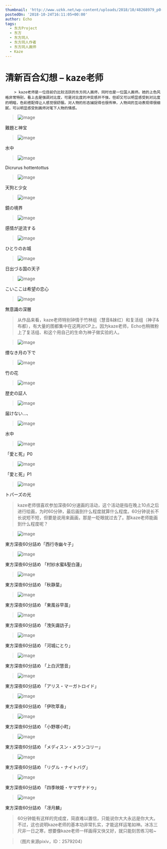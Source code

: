 ```yaml
---
thumbnail: 'http://www.uzkk.net/wp-content/uploads/2018/10/48268979_p0-825x510.jpg'
postedOn: '2018-10-24T16:11:05+00:00'
author: Echo
tags:
  - 东方Project
  - 东方
  - 东方同人
  - 东方同人作者
  - 东方同人画师
  - Kaze
---
```


# 清新百合幻想 – kaze老师

		> kaze老师是一位目前仍比较活跃的东方同人画师，同时也是一位国人画师。她的上色风格非常特别，看上去是强调对比度，可是对比度的冲突感并不强，但却又可以明显感受到对比度的明暗，色彩搭配得让人感觉很舒服。对人物的形态捕捉得也很传神，人物间的互动表现得很细腻，可以明显感受到画师对笔下人物的情感。

> 

> ![image](http://www.uzkk.net/wp-content/uploads/2018/10/63000601_p0-755x1024.jpg)

難題と神宝

> ![image](http://www.uzkk.net/wp-content/uploads/2018/10/56622627_p0-768x1024.jpg)

水中

> ![image](http://www.uzkk.net/wp-content/uploads/2018/10/54052208_p0-1024x688.png)

Dicrurus hottentottus

> ![image](http://www.uzkk.net/wp-content/uploads/2018/10/45616276_p0-1024x724.jpg)

天狗と少女

> ![image](http://www.uzkk.net/wp-content/uploads/2018/10/50433545_p0-1024x724.jpg)

鏡の境界

> ![image](http://www.uzkk.net/wp-content/uploads/2018/10/45258873_p0-1024x724.jpg)

感情が逆流する

> ![image](http://www.uzkk.net/wp-content/uploads/2018/10/49223550_p0-724x1024.jpg)

ひとりのお城

> ![image](http://www.uzkk.net/wp-content/uploads/2018/10/41073789_p0.jpg)

日出づる国の天子

> ![image](http://www.uzkk.net/wp-content/uploads/2018/10/36104648_p0.jpg)

こいここは希望の恋心

> ![image](http://www.uzkk.net/wp-content/uploads/2018/10/39792260_p0.jpg)

無意識の深層

> 从作品来看，kaze老师特别钟情于竹林组（慧音&妹红）和复活组（神子&布都），有大量的图都集中在这两对CP上。因为kaze老师，Echo也稍微粉上了复活组、和这个用自己的生命为神子做实验的人。

> ![image](http://www.uzkk.net/wp-content/uploads/2018/10/54813121_p0-1024x655.jpg)

煙なき月の下で

> ![image](http://www.uzkk.net/wp-content/uploads/2018/10/48268979_p0-1024x724.jpg)

竹の花

> ![image](http://www.uzkk.net/wp-content/uploads/2018/10/61015738_p0-723x1024.jpg)

歴史の証人

> ![image](http://www.uzkk.net/wp-content/uploads/2018/10/21252297_p0.jpg)

届けない…、

> ![image](http://www.uzkk.net/wp-content/uploads/2018/10/33103467_p0.jpg)

水中

> ![image](http://www.uzkk.net/wp-content/uploads/2018/10/45356102_p0.jpg)

「愛と死」P0

> ![image](http://www.uzkk.net/wp-content/uploads/2018/10/45356102_p1.jpg)

「愛と死」P1

> ![image](http://www.uzkk.net/wp-content/uploads/2018/10/53256109_p0--720x1024.jpg)

トパーズの光

> kaze老师很喜欢参加深夜60分速画的活动，这个活动是指在晚上10点之后进行绘画，为时60分钟，最后画到什么程度就算什么程度。60分钟说长不长说短不短，但要是说用来画画，那是一眨眼就过去了。那kaze老师能画到什么程度呢？

> ![image](http://www.uzkk.net/wp-content/uploads/2018/10/45535211_p0.jpg)

東方深夜60分詰め「西行寺幽々子」

> ![image](http://www.uzkk.net/wp-content/uploads/2018/10/46524677_p1.jpg)

東方深夜60分詰め 「村紗水蜜&聖白蓮」

> ![image](http://www.uzkk.net/wp-content/uploads/2018/10/45878857_p1.jpg)

東方深夜60分詰め 「秋静葉」

> ![image](http://www.uzkk.net/wp-content/uploads/2018/10/45795267_p0.jpg)

東方深夜60分詰め 「東風谷早苗」

> ![image](http://www.uzkk.net/wp-content/uploads/2018/10/45950218_p4.jpg)

東方深夜60分詰め 「洩矢諏訪子」

> ![image](http://www.uzkk.net/wp-content/uploads/2018/10/46102353_p1.jpg)

東方深夜60分詰め 「河城にとり」

> ![image](http://www.uzkk.net/wp-content/uploads/2018/10/46030156_p0.jpg)

東方深夜60分詰め 「上白沢慧音」

> ![image](http://www.uzkk.net/wp-content/uploads/2018/10/45701837_p0.jpg)

東方深夜60分詰め 「アリス・マーガトロイド」

> ![image](http://www.uzkk.net/wp-content/uploads/2018/10/45878857_p2.jpg)

東方深夜60分詰め 「伊吹萃香」

> ![image](http://www.uzkk.net/wp-content/uploads/2018/10/45535211_p4.jpg)

東方深夜60分詰め 「小野塚小町」

> ![image](http://www.uzkk.net/wp-content/uploads/2018/10/46251038_p2.jpg)

東方深夜60分詰め 「メディスン・メランコリー」

> ![image](http://www.uzkk.net/wp-content/uploads/2018/10/50598459_p4.jpg)

東方深夜60分詰め 「リグル・ナイトバグ」

> ![image](http://www.uzkk.net/wp-content/uploads/2018/10/46524677_p3.jpg)

東方深夜60分詰め 「四季映姫・ヤマザナドゥ」

> ![image](http://www.uzkk.net/wp-content/uploads/2018/10/46647754_p0.jpg)

東方深夜60分詰め 「冴月麟」

> 60分钟能有这样的完成度，简直难以置信，只能说你大大永远是你大大。不过，这也说明kaze老师的基本功非常扎实，才能这样运笔如神。冰冻三尺非一日之寒，想要像kaze老师一样画得又快又好，就只能刻苦练习啦~

> （图片来源pixiv，ID：2579204）

	